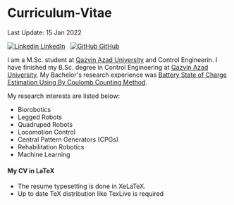 # Curriculum-Vitae
Last Update: 15 Jan 2022

[![Linkedin](https://i.stack.imgur.com/gVE0j.png) LinkedIn](https://www.linkedin.com/in/mohammad-khalili/)
&nbsp;
[![GitHub](https://i.stack.imgur.com/tskMh.png) GitHub](https://github.com/mohakhalili)

I am a M.Sc. student at [Qazvin Azad University](https://www.qiau.ac.ir/en/) and Control Engineerin. I have finished my B.Sc. degree in Control Engineering at [Qazvin Azad University](https://www.qiau.ac.ir/en/). My Bachelor's research experience was [Battery State of Charge Estimation Using By Coulomb Counting Method](https://github.com/mohakhalili/B.Sc-Project).

My research interests are listed below:

* Biorobotics
* Legged Robots
* Quadruped Robots
* Locomotion Control
* Central Pattern Generators (CPGs)
* Rehabilitation Robotics
* Machine Learning

#### My CV in LaTeX
* The resume typesetting is done in XeLaTeX.
* Up to date TeX distribution like TexLive is required